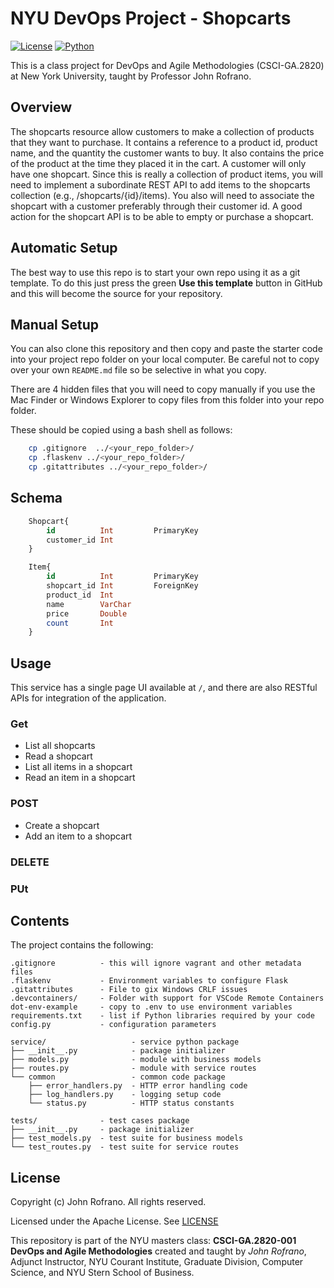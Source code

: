 # NYU DevOps Project - Shopcarts

[![License](https://img.shields.io/badge/License-Apache_2.0-blue.svg)](https://opensource.org/licenses/Apache-2.0)
[![Python](https://img.shields.io/badge/Language-Python-blue.svg)](https://python.org/)

This is a class project for DevOps and Agile Methodologies (CSCI-GA.2820) at New York University, taught by Professor John Rofrano.

## Overview

The shopcarts resource allow customers to make a collection of products that they want to
purchase. It contains a reference to a product id, product name, and the quantity the
customer wants to buy. It also contains the price of the product at the time they placed it in
the cart. A customer will only have one shopcart. Since this is really a collection of product
items, you will need to implement a subordinate REST API to add items to the shopcarts
collection (e.g., /shopcarts/{id}/items). You also will need to associate the shopcart with
a customer preferably through their customer id. A good action for the shopcart API is to be able
to empty or purchase a shopcart.


## Automatic Setup

The best way to use this repo is to start your own repo using it as a git template. To do this just press the green **Use this template** button in GitHub and this will become the source for your repository.

## Manual Setup

You can also clone this repository and then copy and paste the starter code into your project repo folder on your local computer. Be careful not to copy over your own `README.md` file so be selective in what you copy.

There are 4 hidden files that you will need to copy manually if you use the Mac Finder or Windows Explorer to copy files from this folder into your repo folder.

These should be copied using a bash shell as follows:

```bash
    cp .gitignore  ../<your_repo_folder>/
    cp .flaskenv ../<your_repo_folder>/
    cp .gitattributes ../<your_repo_folder>/
```
## Schema
```SQL
    Shopcart{
        id          Int         PrimaryKey
        customer_id Int 
    }

    Item{
        id          Int         PrimaryKey
        shopcart_id Int         ForeignKey
        product_id  Int
        name        VarChar
        price       Double
        count       Int
    }
```

## Usage
This service has a single page UI available at `/`, and there are also RESTful APIs for integration of the application.
### Get
- List all shopcarts
- Read a shopcart
- List all items in a shopcart
- Read an item in a shopcart
### POST
- Create a shopcart
- Add an item to a shopcart

### DELETE

### PUt

## Contents

The project contains the following:

```text
.gitignore          - this will ignore vagrant and other metadata files
.flaskenv           - Environment variables to configure Flask
.gitattributes      - File to gix Windows CRLF issues
.devcontainers/     - Folder with support for VSCode Remote Containers
dot-env-example     - copy to .env to use environment variables
requirements.txt    - list if Python libraries required by your code
config.py           - configuration parameters

service/                   - service python package
├── __init__.py            - package initializer
├── models.py              - module with business models
├── routes.py              - module with service routes
└── common                 - common code package
    ├── error_handlers.py  - HTTP error handling code
    ├── log_handlers.py    - logging setup code
    └── status.py          - HTTP status constants

tests/              - test cases package
├── __init__.py     - package initializer
├── test_models.py  - test suite for business models
└── test_routes.py  - test suite for service routes
```

## License

Copyright (c) John Rofrano. All rights reserved.

Licensed under the Apache License. See [LICENSE](LICENSE)

This repository is part of the NYU masters class: **CSCI-GA.2820-001 DevOps and Agile Methodologies** created and taught by *John Rofrano*, Adjunct Instructor, NYU Courant Institute, Graduate Division, Computer Science, and NYU Stern School of Business.
